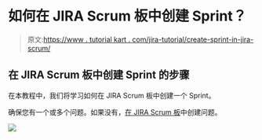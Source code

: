 # 如何在 JIRA Scrum 板中创建 Sprint？

> 原文:[https://www . tutorial kart . com/jira-tutorial/create-sprint-in-jira-scrum/](https://www.tutorialkart.com/jira-tutorial/create-sprint-in-jira-scrum/)

## 在 JIRA Scrum 板中创建 Sprint 的步骤

在本教程中，我们将学习如何在 JIRA Scrum 板中创建一个 Sprint。

确保您有一个或多个问题。如果没有，[在 JIRA Scrum 板](https://www.tutorialkart.com/jira-tutorial/create-issue-in-jira-scrum/)中创建问题。

[![](../Images/925da31b32d6bc3827932f6c8afb11bb.png)](https://www.tutorialkart.com/)